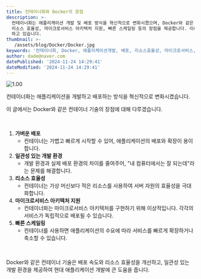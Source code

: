 ```yaml
---
title: 컨테이너화와 Docker의 장점
description: >-
  컨테이너화는 애플리케이션 개발 및 배포 방식을 혁신적으로 변화시켰으며, Docker와 같은 기술은 가벼운 배포, 일관성 있는 개발 환경,
  리소스 효율성, 마이크로서비스 아키텍처 지원, 빠른 스케일링 등의 장점을 제공합니다. 이러한 요소들은 현대 애플리케이션 개발에 큰 기여를
  하고 있습니다. 
thumbnail: >-
   /assets/blog/Docker/Docker.jpg
keywords: '컨테이너화, Docker, 애플리케이션개발, 배포, 리소스효율성, 마이크로서비스, 스케일링, 개발환경, 기술혁신, IT트렌드'
author: dade@naver.com
datePublished: '2024-11-24 14:29:41'
dateModified: '2024-11-24 14:29:41'
---
```


![1.00](/assets/blog/Docker/Docker.jpg)

컨테이너화는 애플리케이션을 개발하고 배포하는 방식을 혁신적으로 변화시켰습니다.

이 글에서는 Docker와 같은 컨테이너 기술의 장점에 대해 다루겠습니다.

&nbsp;

1. **가벼운 배포**
   * 컨테이너는 가볍고 빠르게 시작할 수 있어, 애플리케이션의 배포와 확장이 용이합니다.
2. **일관성 있는 개발 환경**
   * 개발 환경과 실제 배포 환경의 차이를 줄여주어, "내 컴퓨터에서는 잘 되는데"라는 문제를 해결합니다.
3. **리소스 효율성**
   * 컨테이너는 가상 머신보다 적은 리소스를 사용하여 서버 자원의 효율성을 극대화합니다.
4. **마이크로서비스 아키텍처 지원**
   * 컨테이너화는 마이크로서비스 아키텍처를 구현하기 위해 이상적입니다. 각각의 서비스가 독립적으로 배포될 수 있습니다.
5. **빠른 스케일링**
   * 컨테이너를 사용하면 애플리케이션의 수요에 따라 서비스를 빠르게 확장하거나 축소할 수 있습니다.

&nbsp;

Docker와 같은 컨테이너 기술은 배포 속도와 리소스 효율성을 개선하고, 일관성 있는 개발 환경을 제공하여 현대 애플리케이션 개발에 큰 도움을 줍니다.

